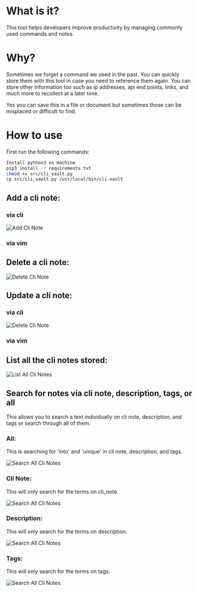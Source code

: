 # What is it?

This tool helps developers improve productivity by managing commonly used commands and notes. 

# Why?

Sometimes we forget a command we used in the past. You can quickly store them with this tool in case you need to reference them again. You can store other information 
too such as ip addresses, api end points, links, and much more to recollect at a later time. 

Yes you can save this in a file or document but sometimes those can be misplaced or difficult to find.

# How to use
First run the following commands:

```sh
Install python3 on machine
pip3 install -r requirements.txt
chmod +x src/cli_vault.py
cp src/cli_vault.py /usr/local/bin/cli-vault
```

## Add a cli note:

### via cli
![Add Cli Note](resources/cli_vault_add.png)

### via vim

<add gif here>

## Delete a cli note:

![Delete Cli Note](resources/cli_vault_delete.png)

## Update a cli note:

### via cli
![Delete Cli Note](resources/cli_vault_update.png)

### via vim

<add gif here>

## List all the cli notes stored:

![List All Cli Notes](resources/cli_vault_list.png)

## Search for notes via cli note, description, tags, or all

This allows you to search a text individually on cli note, description, and tags or search through all of them. 

### All:

This is searching for 'into' and 'unique' in cli note, description, and tags.

![Search All Cli Notes](resources/cli_vault_search_all.png)

### Cli Note:

This will only search for the terms on cli_note.

![Search All Cli Notes](resources/cli_vault_search_cli_note.png)

### Description:

This will only search for the terms on description.

![Search All Cli Notes](resources/cli_vault_search_description.png)

### Tags:

This will only search for the terms on tags.

![Search All Cli Notes](resources/cli_vault_search_tags.png)
